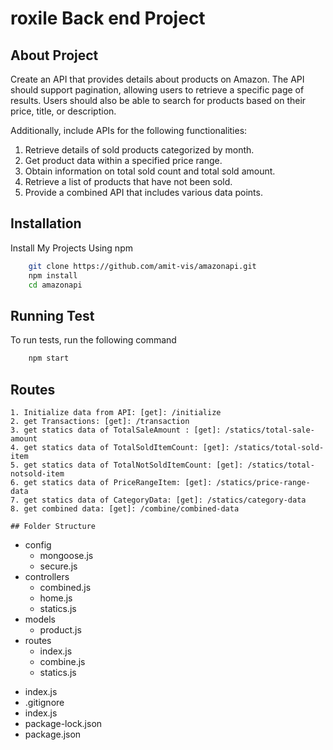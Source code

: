 # roxile Back end Project

## About Project

Create an API that provides details about products on Amazon. The API should support pagination, allowing users to retrieve a specific page of results. Users should also be able to search for products based on their price, title, or description.

Additionally, include APIs for the following functionalities:

1. Retrieve details of sold products categorized by month.
2. Get product data within a specified price range.
3. Obtain information on total sold count and total sold amount.
4. Retrieve a list of products that have not been sold.
5. Provide a combined API that includes various data points.

## Installation
Install My Projects Using npm
```bash
    git clone https://github.com/amit-vis/amazonapi.git
    npm install
    cd amazonapi
```

## Running Test
To run tests, run the following command
```bash
    npm start
```

## Routes
    1. Initialize data from API: [get]: /initialize
    2. get Transactions: [get]: /transaction
    3. get statics data of TotalSaleAmount : [get]: /statics/total-sale-amount
    4. get statics data of TotalSoldItemCount: [get]: /statics/total-sold-item
    5. get statics data of TotalNotSoldItemCount: [get]: /statics/total-notsold-item
    6. get statics data of PriceRangeItem: [get]: /statics/price-range-data
    7. get statics data of CategoryData: [get]: /statics/category-data
    8. get combined data: [get]: /combine/combined-data

    ## Folder Structure
* config
    - mongoose.js
    - secure.js
* controllers
    - combined.js
    - home.js
    - statics.js
* models
    - product.js
* routes
    - index.js
    - combine.js
    - statics.js
- index.js
- .gitignore
- index.js
- package-lock.json
- package.json